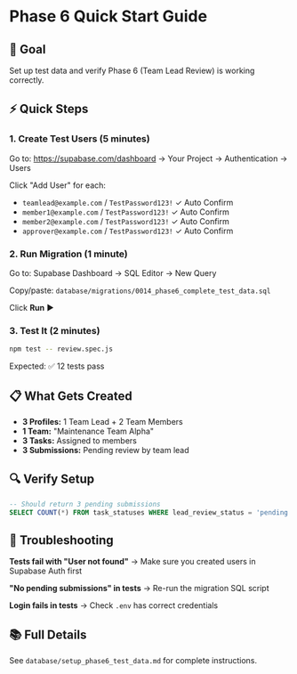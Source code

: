 # Phase 6 Quick Start Guide

## 🎯 Goal
Set up test data and verify Phase 6 (Team Lead Review) is working correctly.

## ⚡ Quick Steps

### 1. Create Test Users (5 minutes)
Go to: https://supabase.com/dashboard → Your Project → Authentication → Users

Click "Add User" for each:
- `teamlead@example.com` / `TestPassword123!` ✓ Auto Confirm
- `member1@example.com` / `TestPassword123!` ✓ Auto Confirm  
- `member2@example.com` / `TestPassword123!` ✓ Auto Confirm
- `approver@example.com` / `TestPassword123!` ✓ Auto Confirm

### 2. Run Migration (1 minute)
Go to: Supabase Dashboard → SQL Editor → New Query

Copy/paste: `database/migrations/0014_phase6_complete_test_data.sql`

Click **Run** ▶️

### 3. Test It (2 minutes)
```bash
npm test -- review.spec.js
```

Expected: ✅ 12 tests pass

## 📋 What Gets Created

- **3 Profiles:** 1 Team Lead + 2 Team Members
- **1 Team:** "Maintenance Team Alpha"
- **3 Tasks:** Assigned to members
- **3 Submissions:** Pending review by team lead

## 🔍 Verify Setup

```sql
-- Should return 3 pending submissions
SELECT COUNT(*) FROM task_statuses WHERE lead_review_status = 'pending';
```

## 🐛 Troubleshooting

**Tests fail with "User not found"**
→ Make sure you created users in Supabase Auth first

**"No pending submissions" in tests**
→ Re-run the migration SQL script

**Login fails in tests**
→ Check `.env` has correct credentials

## 📚 Full Details
See `database/setup_phase6_test_data.md` for complete instructions.
